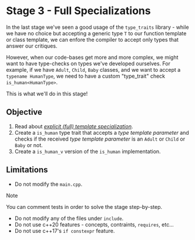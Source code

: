# Stage 3 - Full Specializations

In the last stage we've seen a good usage of the `type_traits` library - while we have no choice but accepting a generic type `T` to our function template or class template, we can enfore the compiler to accept only types that answer our critiques.

However, when our code-bases get more and more complex, we might want to have type-checks on types we've developed ourselves. For example, if we have `Adult`, `Child`, `Baby` classes, and we want to accept a `typename HumanType`, we need to have a custom "type_trait" check `is_human<HumanType>`.

This is what we'll do in this stage!

## Objective

1. Read about [*explicit (full) template specialization*](https://en.cppreference.com/w/cpp/language/template_specialization.html).
2. Create a `is_human` type trait that accepts a *type template parameter* and checks if the received *type template parameter* is an `Adult` or `Child` or `Baby` or not.
3. Create a `is_human_v` version of the `is_human` implementation.

## Limitations

- Do not modify the `main.cpp`.

> [!NOTE]
> You can comment tests in order to solve the stage step-by-step.

- Do not modify any of the files under `include`.
- Do not use c++20 features - concepts, contraints, `requires`, etc...
- Do not use c++17's `if constexpr` feature.
